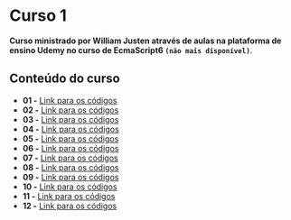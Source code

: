 # Curso 1

**Curso ministrado por William Justen através de aulas na plataforma de ensino Udemy no curso de EcmaScript6 `(não mais disponível)`**.

## Conteúdo do curso

- **01 -** [Link para os códigos](https://codesandbox.io/s/ecma01-dey7u)
- **02 -** [Link para os códigos](https://codesandbox.io/s/ecma02-678ow)
- **03 -** [Link para os códigos](https://codesandbox.io/s/ecma03-qu00k)
- **04 -** [Link para os códigos](https://codesandbox.io/s/ecma04-r1xv9)
- **05 -** [Link para os códigos](https://codesandbox.io/s/ecma05-r49s2)
- **06 -** [Link para os códigos](https://codesandbox.io/s/ecma06-py1l8)
- **07 -** [Link para os códigos](https://codesandbox.io/s/ecma07-hmpqn)
- **08 -** [Link para os códigos](https://codesandbox.io/s/ecma08-3x6yw)
- **09 -** [Link para os códigos](https://codesandbox.io/s/ecma09-o3n8b)
- **10 -** [Link para os códigos](https://codesandbox.io/s/ecma10-3yfzv)
- **11 -** [Link para os códigos](https://codesandbox.io/s/ecma11-xv6wb)
- **12 -** [Link para os códigos](https://codesandbox.io/s/ecma12-rce9p)
